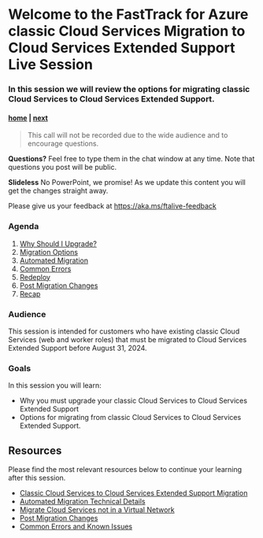 # Welcome to the FastTrack for Azure classic Cloud Services Migration to Cloud Services Extended Support Live Session

### In this session we will review the options for migrating classic Cloud Services to Cloud Services Extended Support.

#### [home](./readme.md)  | [next](./why-upgrade.md)

> This call will not be recorded due to the wide audience and to encourage questions.

**Questions?** Feel free to type them in the chat window at any time. Note that questions you post will be public.

**Slideless** No PowerPoint, we promise! As we update this content you will get the changes straight away.

Please give us your feedback at https://aka.ms/ftalive-feedback

### Agenda

1. [Why Should I Upgrade?](./why-upgrade.md)
1. [Migration Options](./migration-options.md)
1. [Automated Migration](./automated-migration.md)
1. [Common Errors](./common-errors.md)
1. [Redeploy](./redeploy.md)
1. [Post Migration Changes](./post-deployment-changes.md)
1. [Recap](./recap.md)

### Audience

This session is intended for customers who have existing classic Cloud Services (web and worker roles) that must be migrated to Cloud Services Extended Support before August 31, 2024.

### Goals

In this session you will learn:

- Why you must upgrade your classic Cloud Services to Cloud Services Extended Support
- Options for migrating from classic Cloud Services to Cloud Services Extended Support.

## Resources

Please find the most relevant resources below to continue your learning after this session.

- [Classic Cloud Services to Cloud Services Extended Support Migration](https://learn.microsoft.com/en-us/azure/cloud-services-extended-support/in-place-migration-overview)
- [Automated Migration Technical Details](https://learn.microsoft.com/en-us/azure/cloud-services-extended-support/in-place-migration-technical-details)
- [Migrate Cloud Services not in a Virtual Network](https://learn.microsoft.com/en-us/azure/cloud-services-extended-support/non-vnet-migration)
- [Post Migration Changes](https://learn.microsoft.com/en-us/azure/cloud-services-extended-support/post-migration-changes)
- [Common Errors and Known Issues](https://learn.microsoft.com/en-us/azure/cloud-services-extended-support/in-place-migration-common-errors)